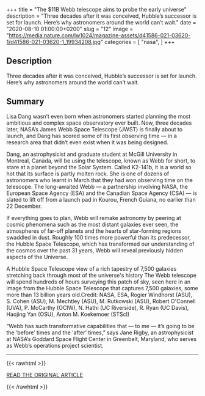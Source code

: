 +++
title = "The $11B Webb telescope aims to probe the early universe"
description = "Three decades after it was conceived, Hubble’s successor is set for launch. Here’s why astronomers around the world can’t wait."
date = "2020-08-10 01:00:00+0200"
slug = "12"
image = "https://media.nature.com/lw1024/magazine-assets/d41586-021-03620-1/d41586-021-03620-1_19934208.jpg"
categories = [
    "nasa",
]
+++

## Description

Three decades after it was conceived, Hubble’s successor is set for launch. Here’s why astronomers around the world can’t wait.

## Summary

Lisa Dang wasn’t even born when astronomers started planning the most ambitious and complex space observatory ever built. Now, three decades later, NASA’s James Webb Space Telescope (JWST) is finally about to launch, and Dang has scored some of its first observing time — in a research area that didn’t even exist when it was being designed.

Dang, an astrophysicist and graduate student at McGill University in Montreal, Canada, will be using the telescope, known as Webb for short, to stare at a planet beyond the Solar System. Called K2-141b, it is a world so hot that its surface is partly molten rock. She is one of dozens of astronomers who learnt in March that they had won observing time on the telescope. The long-awaited Webb — a partnership involving NASA, the European Space Agency (ESA) and the Canadian Space Agency (CSA) — is slated to lift off from a launch pad in Kourou, French Guiana, no earlier than 22 December.

If everything goes to plan, Webb will remake astronomy by peering at cosmic phenomena such as the most distant galaxies ever seen, the atmospheres of far-off planets and the hearts of star-forming regions swaddled in dust. Roughly 100 times more powerful than its predecessor, the Hubble Space Telescope, which has transformed our understanding of the cosmos over the past 31 years, Webb will reveal previously hidden aspects of the Universe.

A Hubble Space Telescope view of a rich tapestry of 7,500 galaxies stretching back through most of the universe's history
The Webb telescope will spend hundreds of hours surveying this patch of sky, seen here in an image from the Hubble Space Telescope that captures 7,500 galaxies, some more than 13 billion years old.Credit: NASA, ESA, Rogier Windhorst (ASU), S. Cohen (ASU), M. Mechtley (ASU), M. Rutkowski (ASU), Robert O'Connell (UVA), P. McCarthy (OCIW), N. Hathi (UC Riverside), R. Ryan (UC Davis), Haojing Yan (OSU), Anton M. Koekemoer (STScI)

“Webb has such transformative capabilities that — to me — it’s going to be the ‘before’ times and the ‘after’ times,” says Jane Rigby, an astrophysicist at NASA’s Goddard Space Flight Center in Greenbelt, Maryland, who serves as Webb’s operations project scientist.

---

{{< rawhtml >}}
  <p class="article-category">
    <a target="_blank" href="https://www.nature.com/articles/d41586-021-03620-1">READ THE ORIGINAL ARTICLE</a>
  </p>
{{< /rawhtml >}}